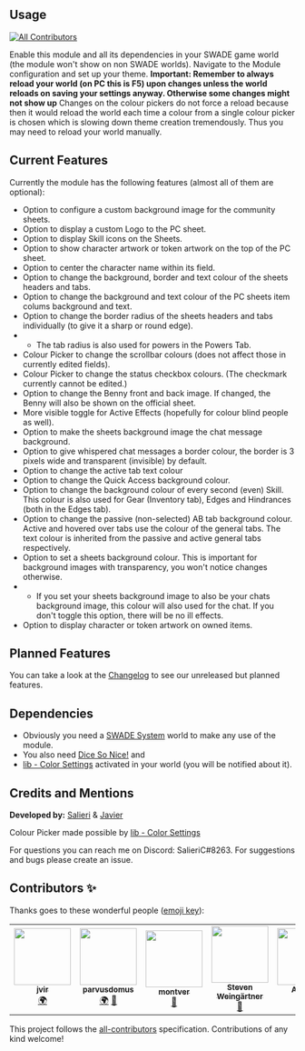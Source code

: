 ## Usage
<!-- ALL-CONTRIBUTORS-BADGE:START - Do not remove or modify this section -->
[![All Contributors](https://img.shields.io/badge/all_contributors-5-orange.svg?style=flat-square)](#contributors-)
<!-- ALL-CONTRIBUTORS-BADGE:END -->
Enable this module and all its dependencies in your SWADE game world (the module won't show on non SWADE worlds). Navigate to the Module configuration and set up your theme. **Important: Remember to always reload your world (on PC this is F5) upon changes unless the world reloads on saving your settings anyway. Otherwise some changes might not show up** Changes on the colour pickers do not force a reload because then it would reload the world each time a colour from a single colour picker is chosen which is slowing down theme creation tremendously. Thus you may need to reload your world manually.

## Current Features
Currently the module has the following features (almost all of them are optional):
- Option to configure a custom background image for the community sheets.
- Option to display a custom Logo to the PC sheet.
- Option to display Skill icons on the Sheets.
- Option to show character artwork or token artwork on the top of the PC sheet.
- Option to center the character name within its field.
- Option to change the background, border and text colour of the sheets headers and tabs.
- Option to change the background and text colour of the PC sheets item colums background and text.
- Option to change the border radius of the sheets headers and tabs individually (to give it a sharp or round edge).
- - The tab radius is also used for powers in the Powers Tab.
- Colour Picker to change the scrollbar colours (does not affect those in currently edited fields).
- Colour Picker to change the status checkbox colours. (The checkmark currently cannot be edited.)
- Option to change the Benny front and back image. If changed, the Benny will also be shown on the official sheet.
- More visible toggle for Active Effects (hopefully for colour blind people as well).
- Option to make the sheets background image the chat message background.
- Option to give whispered chat messages a border colour, the border is 3 pixels wide and transparent (invisible) by default.
- Option to change the active tab text colour
- Option to change the Quick Access background colour.
- Option to change the background colour of every second (even) Skill. This colour is also used for Gear (Inventory tab), Edges and Hindrances (both in the Edges tab).
- Option to change the passive (non-selected) AB tab background colour. Active and hovered over tabs use the colour of the general tabs. The text colour is inherited from the passive and active general tabs respectively.
- Option to set a sheets background colour. This is important for background images with transparency, you won't notice changes otherwise.
- - If you set your sheets background image to also be your chats background image, this colour will also used for the chat. If you don't toggle this option, there will be no ill effects.
- Option to display character or token artwork on owned items.

## Planned Features
You can take a look at the [Changelog](https://github.com/SalieriC/SWADE-Spices-Flavours/blob/main/CHANGELOG.md) to see our unreleased but planned features.

## Dependencies
- Obviously you need a [SWADE System](https://foundryvtt.com/packages/swade/) world to make any use of the module.
- You also need [Dice So Nice!](https://foundryvtt.com/packages/dice-so-nice/) and
- [lib - Color Settings](https://foundryvtt.com/packages/colorsettings/) activated in your world (you will be notified about it).

## Credits and Mentions
**Developed by:** [Salieri](https://github.com/SalieriC) & [Javier](https://github.com/javierriveracastro)

Colour Picker made possible by [lib - Color Settings](https://foundryvtt.com/packages/colorsettings/)

For questions you can reach me on Discord: SalieriC#8263. 
For suggestions and bugs please create an issue.

## Contributors ✨

Thanks goes to these wonderful people ([emoji key](https://allcontributors.org/docs/en/emoji-key)):

<!-- ALL-CONTRIBUTORS-LIST:START - Do not remove or modify this section -->
<!-- prettier-ignore-start -->
<!-- markdownlint-disable -->
<table>
  <tr>
    <td align="center"><a href="https://github.com/jvir"><img src="https://avatars.githubusercontent.com/u/5990316?v=4?s=100" width="100px;" alt=""/><br /><sub><b>jvir</b></sub></a><br /><a href="#translation-jvir" title="Translation">🌍</a></td>
    <td align="center"><a href="https://github.com/parvusdomus"><img src="https://avatars.githubusercontent.com/u/71666845?v=4?s=100" width="100px;" alt=""/><br /><sub><b>parvusdomus</b></sub></a><br /><a href="#translation-parvusdomus" title="Translation">🌍</a> <a href="https://github.com/SalieriC/SWADE-Spices-Flavours/issues?q=author%3Aparvusdomus" title="Bug reports">🐛</a></td>
    <td align="center"><a href="https://github.com/montver"><img src="https://avatars.githubusercontent.com/u/72754407?v=4?s=100" width="100px;" alt=""/><br /><sub><b>montver</b></sub></a><br /><a href="#ideas-montver" title="Ideas, Planning, & Feedback">🤔</a></td>
    <td align="center"><a href="http://ko-fi.com/examinator"><img src="https://avatars.githubusercontent.com/u/2758908?v=4?s=100" width="100px;" alt=""/><br /><sub><b>Steven Weingärtner</b></sub></a><br /><a href="#ideas-eXaminator" title="Ideas, Planning, & Feedback">🤔</a></td>
    <td align="center"><a href="https://github.com/Alis-72"><img src="https://avatars.githubusercontent.com/u/75221971?v=4?s=100" width="100px;" alt=""/><br /><sub><b>Alis-72</b></sub></a><br /><a href="#a11y-Alis-72" title="Accessibility">️️️️♿️</a> <a href="#ideas-Alis-72" title="Ideas, Planning, & Feedback">🤔</a></td>
  </tr>
</table>

<!-- markdownlint-restore -->
<!-- prettier-ignore-end -->

<!-- ALL-CONTRIBUTORS-LIST:END -->

This project follows the [all-contributors](https://github.com/all-contributors/all-contributors) specification. Contributions of any kind welcome!